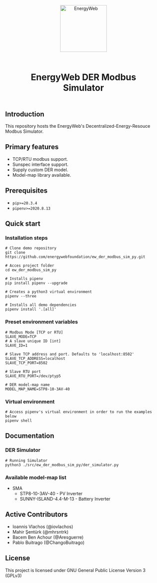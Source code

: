 <div align="center">
  <a href="https://www.energyweb.org/"><img src="https://www.energyweb.org/wp-content/uploads/2019/04/logo-brand.png" alt="EnergyWeb" width="150"></a>
  <h1 style="padding:25px;">
    EnergyWeb DER Modbus Simulator
  </h1>
</div>


## Introduction
This repository hosts the EnergyWeb's Decentralized-Energy-Resouce Modbus Simulator.

## Primary features
- TCP/RTU modbus support.
- Sunspec interface support.
- Supply custom DER model.
- Model-map library available.

## Prerequisites
- ```pip>=20.3.4```
- ```pipenv>=2020.8.13```

## Quick start

### Installation steps
```
# Clone demo repository
git clone https://github.com/energywebfoundation/ew_der_modbus_sim_py.git

# Acces project folder
cd ew_der_modbus_sim_py

# Installs pipenv
pip install pipenv --upgrade

# Creates a python3 virtual environment
pipenv --three

# Installs all demo dependencies
pipenv install '.[all]'
```

### Preset environment variables
```
# Modbus Mode [TCP or RTU]
SLAVE_MODE=TCP
# A slave unique ID [int]
SLAVE_ID=1

# Slave TCP address and port. Defaults to 'localhost:8502'
SLAVE_TCP_ADDRESS=localhost
SLAVE_TCP_PORT=8502

# Slave RTU port 
SLAVE_RTU_PORT=/dev/ptyp5

# DER model-map name 
MODEL_MAP_NAME=STP8-10-3AV-40
```

### Virtual environment
```
# Access pipenv's virtual environment in order to run the examples below
pipenv shell
```

## Documentation
### DER Simulator

```
# Running Simulator
python3 ./src/ew_der_modbus_sim_py/der_simulator.py
```

### Available model-map list
- SMA
  - STP8-10-3AV-40 - PV Inverter
  - SUNNY-ISLAND-4.4-M-13 - Battery Inverter 

## Active Contributors
- Ioannis Vlachos (@iovlachos)
- Mahir Şentürk (@mhrsntrk)
- Bacem Ben Achour (@Aresguerre) 
- Pablo Buitrago (@ChangoBuitrago)

License
-------
This project is licensed under GNU General Public License Version 3 (GPLv3)
